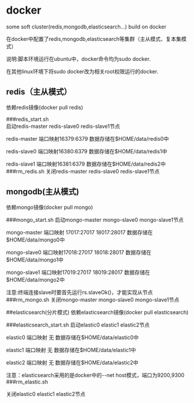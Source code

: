 # docker
some soft cluster(redis,mongodb,elasticsearch...) build on docker

在docker中配置了redis,mongodb,elasticsearch等集群（主从模式、复本集模式）

说明:脚本环境运行在ubuntu中，docker命令均为sudo docker.

在其他linux环境下将sudo docker改为相关root权限运行的docker.
## redis（主从模式）
依赖redis镜像(docker pull redis)

###redis_start.sh  
启动redis-master redis-slave0 redis-slave1节点

redis-master 端口映射16379:6379 数据存储在$HOME/data/redis0中

redis-slave0 端口映射16380:6379 数据存储在$HOME/data/redis1中

redis-slave1 端口映射16381:6379 数据存储在$HOME/data/redis2中
###rm_redis.sh 
关闭redis-master redis-slave0 redis-slave1节点

## mongodb(主从模式) 
依赖mongo镜像(docker pull mongo)

###mongo_start.sh 
启动mongo-master mongo-slave0 mongo-slave1节点

mongo-master 端口映射 17017:27017 18017:28017 数据存储在$HOME/data/mongo0中

mongo-slave0 端口映射17018:27017 18018:28017 数据存储在$HOME/data/mongo1中

mongo-slave1 端口映射17019:27017 18019:28017 数据存储在$HOME/data/mongo2中

注意:终端连接slave时要首先运行rs.slaveOk()，才能实现从节点
###rm_mongo.sh 
关闭mongo-master mongo-slave0 mongo-slave1节点

##elasticsearch(分片模式)
依赖elasticsearch镜像(docker pull elasticsearch)

###elasticsearch_start.sh 
启动elastic0 elastic1 elastic2节点

elastic0 端口映射 无 数据存储在$HOME/data/elastic0中

elastic1 端口映射 无 数据存储在$HOME/data/elastic1中

elastic2 端口映射 无 数据存储在$HOME/data/elastic2中

注意：elasticsearch采用的是docker中的--net host模式，端口为9200,9300
###rm_elastic.sh 

关闭elastic0 elastic1 elastic2节点




 

